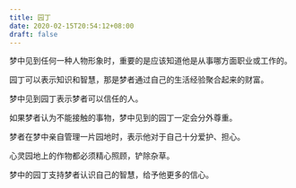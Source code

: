 ```yaml
---
title: 园丁
date: 2020-02-15T20:54:12+08:00
draft: false
---
```


梦中见到任何一种人物形象时，重要的是应该知道他是从事哪方面职业或工作的。

园丁可以表示知识和智慧，那是梦者通过自己的生活经验聚合起来的财富。

梦中见到园丁表示梦者可以信任的人。

如果梦者认为不能接触的事物，梦中见到的园丁一定会分外尊重。

梦者在梦中亲自管理一片园地时，表示他对于自己十分爱护、担心。

心灵园地上的作物都必须精心照顾，铲除杂草。

梦中的园丁支持梦者认识自己的智慧，给予他更多的信心。

